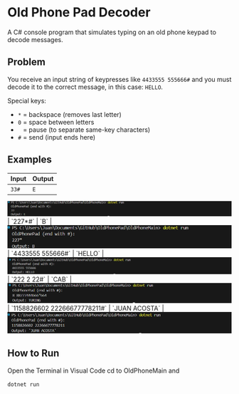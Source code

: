 # Old Phone Pad Decoder

A C# console program that simulates typing on an old phone keypad to decode messages.

## Problem

You receive an input string of keypresses like `4433555 555666#` and you must decode it to the correct message, in this case: `HELLO`.

Special keys:
- `*` = backspace (removes last letter)
- `0` = space between letters
- ` ` = pause (to separate same-key characters)
- `#` = send (input ends here)

## Examples

| Input                | Output  |
|---------------------|---------|
| `33#`               | `E`     |
<img src="screenshots/1.png" />
| `227*#`             | `B`     |
<img src="screenshots/2.png" />
| `4433555 555666#`   | `HELLO` |
<img src="screenshots/3.png" />
| `222 2 22#`         | `CAB`   |
<img src="screenshots/4.png" />
| `1158826602 22266677778211#`         | `JUAN ACOSTA`   |
<img src="screenshots/5.png" />


## How to Run
Open the Terminal in Visual Code
cd to OldPhoneMain and
```bash
dotnet run



